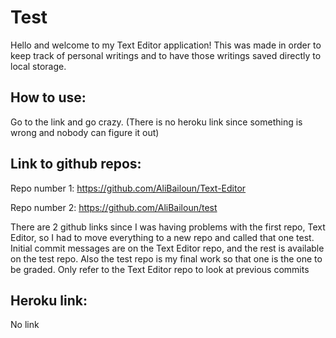 # Test
Hello and welcome to my Text Editor application! This was made in order to keep track of personal writings and to have those writings saved directly to local storage.

## How to use: 
Go to the link and go crazy. (There is no heroku link since something is wrong and nobody can figure it out)

## Link to github repos:
Repo number 1: https://github.com/AliBailoun/Text-Editor

Repo number 2: https://github.com/AliBailoun/test

There are 2 github links since I was having problems with the first repo, Text Editor, so I had to move everything to a new repo and called that one test. Initial commit messages are on the Text Editor repo, and the rest is available on the test repo. Also the test repo is my final work so that one is the one to be graded. Only refer to the Text Editor repo to look at previous commits

## Heroku link:
No link